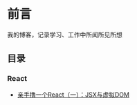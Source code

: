 
# 前言
我的博客，记录学习、工作中所闻所见所想

## 目录
### React
- [亲手撸一个React（一）：JSX与虚拟DOM](https://github.com/Vibing/simple-react/issues/1)
